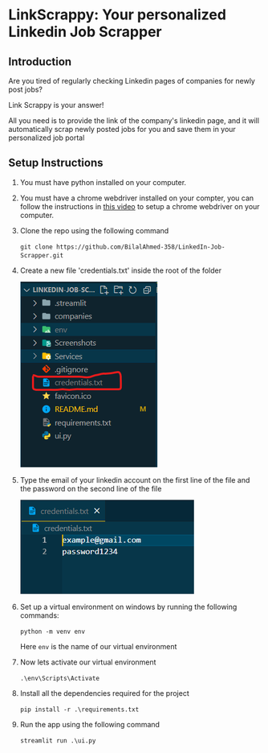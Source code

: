 # LinkScrappy: Your personalized Linkedin Job Scrapper

## Introduction
Are you tired of regularly checking Linkedin pages of companies for  newly post jobs?

Link Scrappy is your answer!

All you need is to provide the link of the company's linkedin page, and it will automatically scrap newly posted jobs for you and save them in your personalized job portal

## Setup Instructions
1. You must have python installed on your computer.
2. You must have a chrome webdriver installed on your compter, you can follow the instructions in [this video](https://www.youtube.com/watch?v=WnWQgUerR0c) to setup a chrome webdriver on your computer.
3. Clone the repo using the following command 
   
   `git clone https://github.com/BilalAhmed-358/LinkedIn-Job-Scrapper.git`
4. Create a new file 'credentials.txt' inside the root of the folder

   ![credentials](Screenshots/credentials.png)

5. Type the email of your linkedin account on the first line of the file and the password on the second line of the file 
   
   ![email and password](Screenshots/email%20password.png)

6. Set up a virtual environment on windows by running the following commands:
   
   `python -m venv env`

   Here `env` is the name of our virtual environment

7. Now lets activate our virtual environment
   
   `.\env\Scripts\Activate`

8. Install all the dependencies required for the project
   
   `pip install -r .\requirements.txt`

9. Run the app using the following command

   `streamlit run .\ui.py`
